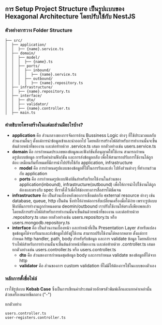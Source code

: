 ## การ Setup Project Structure เป็นรูปเเบบของ Hexagonal Architecture โดยปรับใช้กับ NestJS

### ตัวอย่างการวาง Folder Structure

```text
├── src/
│  ├── application/
│  │  ├── {name}.service.ts
│  ├── domain/
│  │  ├── model/
│  │  │  ├── {name}.ts
│  │  ├── ports/
│  │  │  ├── inbound/
│  │  │  │  ├── {name}.service.ts
│  │  │  ├── outbound/
│  │  │  │  ├── {name}.repository.ts
│  ├── infrastructure/
│  │  ├── {name}.repository.ts
│  ├── interface/
│  │  ├── dto/
│  │  ├── validator/
│  │  ├── {name}.controller.ts
│  ├── main.ts
```

### คำอธิบายโครงสร้างในเเต่ละส่วนมีอะไรบ้าง?

- **application** คือ ส่วนกลางของการจัดการด้าน Bussiness Logic ต่างๆ ที่ใช้ประมวลผลกับส่วนงานอื่นๆ ตั้งเเต่การนำข้อมูลเข้าเเละนำออกไป โดยหลัการสร้างไฟล์สำหรับการทำงานนั้นจะขึ้นต้นด้วยหน้าที่ของงาน เเละต่อท้ายด้วย .service.ts เสมอ ยกตัวอย่างเช่น users.service.ts
- **domain** คือ การกำหนดประเภขของข้อมูลเเละฟังก์ชันที่อนุญาตให้ใช้งาน สามารถกำหนดรูปเเบบข้อมูล การรับค่าผ่านฟังก์ชัน เเละการส่งข้อมูลกลับ เพื่อให้สามารถปรับการใช้งานได้ถูกต้อง เหมือนกันทั้งหมดที่มีการนำไปปรับใช้กับ application, infrastructure
  - **model** คือ การกำหนดรูปเเบบของข้อมูลที่ใช้ในการรับเเละส่ง ไปยังส่วนต่างๆ ที่ทำงานร่วมกับ application
  - **ports** คือ การกำหนดรูปเเบบฟังก์ชันสำหรับเรียกใช้งานในส่วนของ application(inbound), infrastructure(outbound) เพื่อให้การนำไปใช้งานได้ถูกต้องเเละตรงกับ spec ที่เราตั้งไว้เพื่อให้ช่องทางการสื่อสารได้ชัดเจน
- **infrastructure** คือ เป็นส่วนเบื้องหลังของการเชื่อมต่อกับ external resource ต่างๆ เช่น database, queue, http เป็นต้น ซึ่งทำให้ง่ายต่อการสับเปลี่ยนเครื่องมื่อได้ง่าย เพราะรูปเเบบฟังก์ชันการทำงานถูกกำหนดตาม deomin/outbound เราปรับใช้งานให้ตรงก็เพียงพอเเล้ว โดยหลัการสร้างไฟล์สำหรับการทำงานนั้นจะขึ้นต้นด้วยหน้าที่ของงาน เเละต่อท้ายด้วย .repository.ts เสมอ ยกตัวอย่างเช่น users.repository.ts หรือ users.mongodb.repository.ts
- **interface** คือ เป็นส่วนงานเบื้องหน้า เเละทำหน้าที่เป็น Presentation Layer สำหรับแปลงชุดข้อมูลได้จากรับมาเเละส่งข้อมูลไปยังผู้ใช้งาน สามารถปรับใช้งานได้หลากหลาย ตั้งเเต่การกำหนด http handler, path, body สำหรับรับข้อมูล เเละการ validate ข้อมูล โดยหลัการสร้างไฟล์สำหรับการทำงานนั้นจะขึ้นต้นด้วยหน้าที่ของงาน เเละต่อท้ายด้วย .controller.ts เสมอ ยกตัวอย่างเช่น users.controller.ts หรือ users.controller.ts
  - **dto** คือ ส่วนของการกำหนดชุดข้อมูล body เเละการกำหนด validate ของข้อมูลที่ได้จาก http
  - **validator** คือ ส่วนของการ custom validation ที่ไม่มีให้ต้องการใช้ในเเบบของตัวเอง

### หลักการตั้งชื่อไฟล์

เราใช้รูปเเบบ **Kebab Case** ซึ่งเป็นการเขียนคำประสมด้วยอักษรตัวพิมพ์เล็กและแยกคำเหล่านั้นด้วยเครื่องหมายขีดกลาง ("-")

ยกตัวอย่าง

```text
users.controller.ts
user-registers.controller.ts
```
